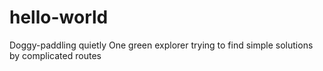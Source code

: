 # hello-world
Doggy-paddling quietly
One green explorer trying to find simple solutions by complicated routes
